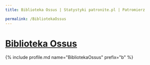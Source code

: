 ```yaml
---
title: Biblioteka Ossus | Statystyki patronite.pl | Patromierz

permalink: /BibliotekaOssus
---
```


# [Biblioteka Ossus](https://patronite.pl/BibliotekaOssus)

{% include profile.md name="BibliotekaOssus" prefix="b" %}
